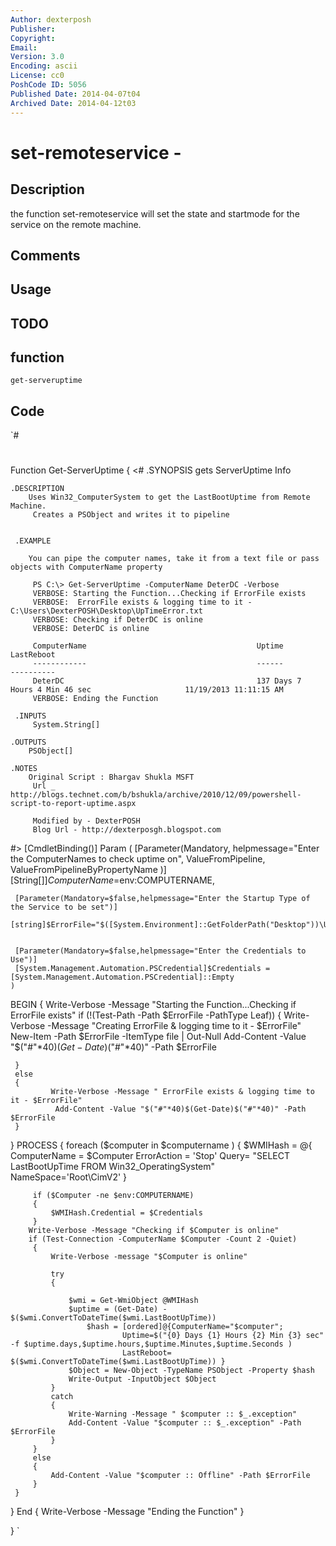 ```yaml
---
Author: dexterposh
Publisher: 
Copyright: 
Email: 
Version: 3.0
Encoding: ascii
License: cc0
PoshCode ID: 5056
Published Date: 2014-04-07t04
Archived Date: 2014-04-12t03
---
```


# set-remoteservice - 

## Description

the function set-remoteservice will set the state and startmode for the service on the remote machine.

## Comments



## Usage



## TODO



## function

`get-serveruptime`

## Code

`#
 #
 Function Get-ServerUptime {
 <#
 	.SYNOPSIS
 		gets ServerUptime Info
 
 	.DESCRIPTION
 		Uses Win32_ComputerSystem to get the LastBootUptime from Remote Machine.
         Creates a PSObject and writes it to pipeline
 	                         
 
     .EXAMPLE
        
        You can pipe the computer names, take it from a text file or pass objects with ComputerName property
 
         PS C:\> Get-ServerUptime -ComputerName DeterDC -Verbose
         VERBOSE: Starting the Function...Checking if ErrorFile exists
         VERBOSE:  ErrorFile exists & logging time to it - C:\Users\DexterPOSH\Desktop\UpTimeError.txt
         VERBOSE: Checking if DeterDC is online
         VERBOSE: DeterDC is online
 
         ComputerName                                      Uptime                                            LastReboot                                      
         ------------                                      ------                                            ----------                                      
         DeterDC                                           137 Days 7 Hours 4 Min 46 sec                     11/19/2013 11:11:15 AM                          
         VERBOSE: Ending the Function
 
     .INPUTS
         System.String[]
 
 	.OUTPUTS
 		PSObject[]
 
 	.NOTES
 		Original Script : Bhargav Shukla MSFT
         Url _ http://blogs.technet.com/b/bshukla/archive/2010/12/09/powershell-script-to-report-uptime.aspx
 
         Modified by - DexterPOSH
         Blog Url - http://dexterposgh.blogspot.com
 #>
 [CmdletBinding()]
 Param
 (
    	[Parameter(Mandatory,
 				helpmessage="Enter the ComputerNames to check uptime on",
 				ValueFromPipeline,
 				ValueFromPipelineByPropertyName
 				)]
 	[String[]]$ComputerName=$env:COMPUTERNAME,
 
     [Parameter(Mandatory=$false,helpmessage="Enter the Startup Type of the Service to be set")]
     [string]$ErrorFile="$([System.Environment]::GetFolderPath("Desktop"))\UpTimeError.txt",
 
     
     [Parameter(Mandatory=$false,helpmessage="Enter the Credentials to Use")]
     [System.Management.Automation.PSCredential]$Credentials = [System.Management.Automation.PSCredential]::Empty
 	)
 
 BEGIN
 {
     Write-Verbose -Message "Starting the Function...Checking if ErrorFile exists" 
     if (!(Test-Path -Path $ErrorFile -PathType Leaf))
     {
         Write-Verbose -Message "Creating ErrorFile & logging time to it - $ErrorFile"
         New-Item -Path $ErrorFile -ItemType file | Out-Null
         Add-Content -Value "$("#"*40)$(Get-Date)$("#"*40)" -Path $ErrorFile
     
     }
     else
     {
             Write-Verbose -Message " ErrorFile exists & logging time to it - $ErrorFile"
              Add-Content -Value "$("#"*40)$(Get-Date)$("#"*40)" -Path $ErrorFile
     }
                       
                               
 }
 PROCESS 
 {
 	foreach ($computer in $computername )
 	{
         $WMIHash = @{
             ComputerName = $Computer
             ErrorAction = 'Stop'
             Query= "SELECT LastBootUpTime FROM Win32_OperatingSystem"
             NameSpace='Root\CimV2'
         }
 
         if ($Computer -ne $env:COMPUTERNAME)
         {
             $WMIHash.Credential = $Credentials
         }
 		Write-Verbose -Message "Checking if $Computer is online"
 		if (Test-Connection -ComputerName $Computer -Count 2 -Quiet)
         {
             Write-Verbose -message "$Computer is online"
            
             try
             {
                         
                 $wmi = Get-WmiObject @WMIHash
                 $uptime = (Get-Date) -  $($wmi.ConvertToDateTime($wmi.LastBootUpTime))
                     $hash = [ordered]@{ComputerName="$computer";
                             Uptime=$("{0} Days {1} Hours {2} Min {3} sec" -f $uptime.days,$uptime.hours,$uptime.Minutes,$uptime.Seconds )
                             LastReboot= $($wmi.ConvertToDateTime($wmi.LastBootUpTime)) }
                 $Object = New-Object -TypeName PSObject -Property $hash
                 Write-Output -InputObject $Object
             }
             catch
             {
                 Write-Warning -Message " $computer :: $_.exception"
                 Add-Content -Value "$computer :: $_.exception" -Path $ErrorFile
             }
         }
         else
         {
             Add-Content -Value "$computer :: Offline" -Path $ErrorFile
         }
     }
 }
 End
 {
     Write-Verbose -Message "Ending the Function"
 }
 
 }
`

